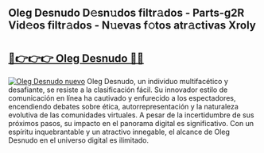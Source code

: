 ## Oleg Desnudo D𝚎sn𝚞dos filtr𝚊dos - Parts-g2R Vid𝚎os filtr𝚊dos - N𝚞evas f𝚘tos atr𝚊ctivas XroIy

# <h2><a href="http://mb2gln.tromn.icu/?c=Oleg+Desnudo">🔗👉👉👉 Oleg Desnudo 🔗🔗</a></h2>

[![Oleg Desnudo nuevo](https://i.imgur.com/pEAQMta.gif)](http://mb2gln.tromn.icu/?c=Oleg+Desnudo)
Oleg Desnudo, un individuo multifacético y desafiante, se resiste a la clasificación fácil. Su innovador estilo de comunicación en línea ha cautivado y enfurecido a los espectadores, encendiendo debates sobre ética, autorrepresentación y la naturaleza evolutiva de las comunidades virtuales. A pesar de la incertidumbre de sus próximos pasos, su impacto en el panorama digital es significativo. Con un espíritu inquebrantable y un atractivo innegable, el alcance de Oleg Desnudo en el universo digital es ilimitado.
